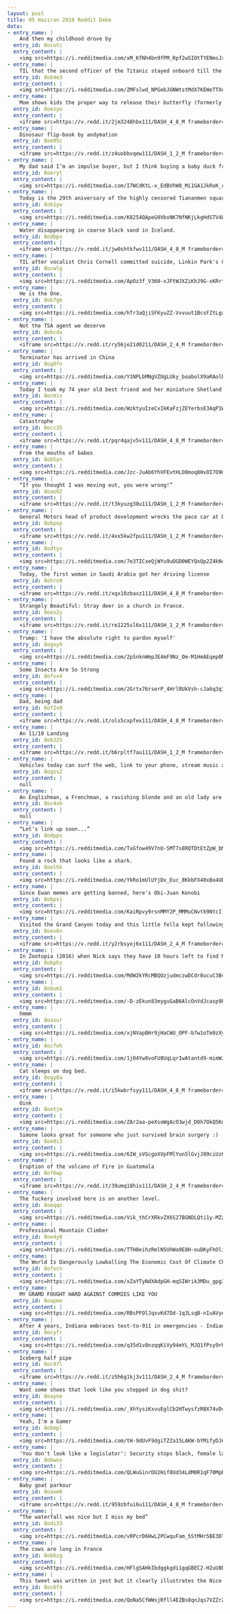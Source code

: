 ```yaml
---
layout: post
title: 05 Haziran 2018 Reddit Debe
data:
- entry_name: |
    And then my childhood drove by
  entry_id: 8ocutc
  entry_content: |
    <img src=https://i.redditmedia.com/xM_KfNh4bn9fPM_Rpf2wSIOtTYENmsJxvgA7su80Sbw.jpg?s=5a9623f9537e7e9b8b9a295d6ee1a253 frameborder=0>
- entry_name: |
    TIL that the second officer of the Titanic stayed onboard till the end and was trapped underwater until a boiler explosion set him free. Later, he volunteered in WW2 and helped evacuate over 120 men from Dunkirk
  entry_id: 8ob4e3
  entry_content: |
    <img src=https://i.redditmedia.com/ZMFslwd_NPGebJGNWtstMdX7KEWeTTXeuXnoZW_wfMo.jpg?s=00abc064c47701fdf84c104e968755c7 frameborder=0>
- entry_name: |
    Mom shows kids the proper way to release their butterfly (formerly their caterpillar)
  entry_id: 8oezyo
  entry_content: |
    <iframe src=https://v.redd.it/2jm3248hbx111/DASH_4_8_M frameborder=0></iframe>
- entry_name: |
    Dinosaur flip-book by andymation
  entry_id: 8oe05c
  entry_content: |
    <iframe src=https://v.redd.it/z4uobbvqew111/DASH_1_2_M frameborder=0></iframe>
- entry_name: |
    My dad said I’m an impulse buyer, but I think buying a baby duck from a tractor store that thinks I’m it’s mom was a great idea.
  entry_id: 8oeryt
  entry_content: |
    <img src=https://i.redditmedia.com/I7WCdKtL-x_EdBVhW8_Mi1GA1JkRoK_rUznevc4G46Y.jpg?s=54a513a8523ab5590550487dfc0473bf frameborder=0>
- entry_name: |
    Today is the 29th aniversary of the highly censored Tiananmen square massacre. Never forget.
  entry_id: 8ob1yw
  entry_content: |
    <img src=https://i.redditmedia.com/K8254QApeG0VbxNK7NfNKjLkgHdSTV4LjvenB20k8FI.jpg?s=818fe40aca0a79d6f9fd959afaeab880 frameborder=0>
- entry_name: |
    Water disappearing in coarse black sand in Iceland.
  entry_id: 8odbpx
  entry_content: |
    <iframe src=https://v.redd.it/jw0shtkfwv111/DASH_4_8_M frameborder=0></iframe>
- entry_name: |
    TIL after vocalist Chris Cornell committed suicide, Linkin Park's Chester Bennington performed Hallelujah at his funeral. 2 months later, following Bennington's death, Cornell's twelve-year-old daughter (who was also Bennington's goddaughter) performed Hallelujah as a tribute to the both of them
  entry_id: 8ocwlg
  entry_content: |
    <img src=https://i.redditmedia.com/ApOz3f_V360-xJFtWJXZiKhJ9G-xKRrfkBIUvihDmS4.jpg?s=3205f5b2f1d2ea3f059ccff67c0f051d frameborder=0>
- entry_name: |
    He is the One.
  entry_id: 8ob7gm
  entry_content: |
    <img src=https://i.redditmedia.com/hTr3aQjiSFKyuZZ-Vvvuut1BcsFZtLgahkqB_Z3MSWs.jpg?s=f2c04f2c01991cebc710ad5d0aa504ae frameborder=0>
- entry_name: |
    Not the TSA agent we deserve
  entry_id: 8obcdx
  entry_content: |
    <iframe src=https://v.redd.it/ry56je21d0211/DASH_2_4_M frameborder=0></iframe>
- entry_name: |
    Terminator has arrived in China
  entry_id: 8og8fn
  entry_content: |
    <img src=https://i.redditmedia.com/Y1NPLbMNgVZUgLUky_boabolX9aRAolbTZI0S21jab4.jpg?s=54d47505623e9e8f21bc5a63e9c149de frameborder=0>
- entry_name: |
    Today I took my 74 year old best friend and her miniature Shetland pony to their first show and they got first place!
  entry_id: 8ocmiv
  entry_content: |
    <img src=https://i.redditmedia.com/WzktyuIzeCxIkKaFzjZEYerbsE3AqP1WpocyrDAc9Bw.jpg?s=37bdd904c8eaee6dbbab1ecbcd98fc91 frameborder=0>
- entry_name: |
    Catastrophe
  entry_id: 8occ35
  entry_content: |
    <iframe src=https://v.redd.it/pqr4qajv5v111/DASH_4_8_M frameborder=0></iframe>
- entry_name: |
    From the mouths of babes
  entry_id: 8ob5yn
  entry_content: |
    <img src=https://i.redditmedia.com/Jzc-JuAb6YhVFEvtHLO8moq8HvOI7O9GYeOoqP-d2Fs.jpg?s=29a736fa99e77ef129ad226cc98d0487 frameborder=0>
- entry_name: |
    “If you thought I was moving out, you were wrong!”
  entry_id: 8oao92
  entry_content: |
    <iframe src=https://v.redd.it/t3kyuzg30u111/DASH_1_2_M frameborder=0></iframe>
- entry_name: |
    General Motors head of product development wrecks the pace car at Detroit Grand Prix
  entry_id: 8obpop
  entry_content: |
    <iframe src=https://v.redd.it/4xx5kw2fpu111/DASH_1_2_M frameborder=0></iframe>
- entry_name: |
  entry_id: 8odtyx
  entry_content: |
    <img src=https://i.redditmedia.com/7e3TICxeQjWYu9uOGD0WEYQxQp2Z4kNcXNwXfC8iFHc.png?s=8ee8ac403fc56931b5fb4148ed6ce2ce frameborder=0>
- entry_name: |
    Today, the first woman in Saudi Arabia got her driving license
  entry_id: 8ohro9
  entry_content: |
    <iframe src=https://v.redd.it/xqx10zbaxz111/DASH_4_8_M frameborder=0></iframe>
- entry_name: |
    Strangely Beautiful: Stray deer in a church in France.
  entry_id: 8oev2y
  entry_content: |
    <iframe src=https://v.redd.it/re1225sl6x111/DASH_1_2_M frameborder=0></iframe>
- entry_name: |
    Trump: 'I have the absolute right to pardon myself'
  entry_id: 8ogxy9
  entry_content: |
    <img src=https://i.redditmedia.com/2pSnknWmpJE4mF9Nz_Om-M1HmAEqep0N35iyuESDP1c.jpg?s=c03c0e75c8c418076152b0aff4c5ef86 frameborder=0>
- entry_name: |
    Some Insects Are So Strong
  entry_id: 8ofvv4
  entry_content: |
    <img src=https://i.redditmedia.com/2Grtx76rserP_4HrlRUkVsh-cJa6q3q7vv3hKWxCg7g.png?s=f4391dedfa60bde2089a08506dca93d2 frameborder=0>
- entry_name: |
    Dad, being dad
  entry_id: 8of2v8
  entry_content: |
    <iframe src=https://v.redd.it/ols5cxpfex111/DASH_4_8_M frameborder=0></iframe>
- entry_name: |
    An 11/10 Landing
  entry_id: 8ob325
  entry_content: |
    <iframe src=https://v.redd.it/b6rpltf7au111/DASH_1_2_M frameborder=0></iframe>
- entry_name: |
    Vehicles today can surf the web, link to your phone, stream music and videos, etc.. but they still can't perform a simple database lookup to tell you what the check engine light is on for.
  entry_id: 8ogss2
  entry_content: |
    null
- entry_name: |
    An Englishman, a Frenchman, a ravishing blonde and an old lady are sharing a compartment on a train as it winds its way through the Alps.
  entry_id: 8oc4vb
  entry_content: |
    null
- entry_name: |
    “Let’s link up soon...”
  entry_id: 8odpps
  entry_content: |
    <img src=https://i.redditmedia.com/TxGfow49V7nU-SMT7s8RQTDtEtZpW_bMzn9h9yLdWQg.jpg?s=88aafe12dd8e9022b6dc0ad9299816a4 frameborder=0>
- entry_name: |
    Found a rock that looks like a shark.
  entry_id: 8oelhk
  entry_content: |
    <img src=https://i.redditmedia.com/YkRo1mUlUYjDx_Euc_8KkbFX40xBo4UEV9S0-GeAbmQ.jpg?s=45fc24929c3289b8a752a3f2f55bf3c8 frameborder=0>
- entry_name: |
    Since Ewan memes are getting banned, here's Obi-Juan Kenobi
  entry_id: 8obpsi
  entry_content: |
    <img src=https://i.redditmedia.com/KaiRpvy9rsnMMY2P_MMMuCNvtk9NtcI-0RqghhUnLsA.jpg?s=e1134ee84235ae2953811fc81818fa94 frameborder=0>
- entry_name: |
    Visited the Grand Canyon today and this little fella kept following me, think he was thirsty!
  entry_id: 8oev6n
  entry_content: |
    <iframe src=https://v.redd.it/y2rbsyoj6x111/DASH_2_4_M frameborder=0></iframe>
- entry_name: |
    In Zootopia (2016) when Nick says they have 10 hours left to find Mr. Otterton, he holds up all 8 of his fingers. Judy notices that it doesn't add up, but shrugs it off.
  entry_id: 8obphz
  entry_content: |
    <img src=https://i.redditmedia.com/MdW2kYRcMBQUzjudmczwDCdr8ucuC3BvQUhZuA6DEbg.gif?fm=jpg&s=f14362bb7efd03489143138bc398552a frameborder=0>
- entry_name: |
  entry_id: 8obum1
  entry_content: |
    <img src=https://i.redditmedia.com/-D-zEkun83myguGaB6AlcOnVdJcasp9PvxW5MSsbnR8.jpg?s=b31bd96948f46670a826366d267d92ee frameborder=0>
- entry_name: |
    hmmm
  entry_id: 8oasur
  entry_content: |
    <img src=https://i.redditmedia.com/xjNVapBHr9jHaCWU_OPF-b7w1oTm9zXytBXQez3CzkA.jpg?s=3d4ebf25f270ff509280d4847d7ca7df frameborder=0>
- entry_name: |
  entry_id: 8ocfeh
  entry_content: |
    <img src=https://i.redditmedia.com/1j04Yw8voFU8UqLqrIwAtantd9-mimWJx24x2cVpQtI.jpg?s=38573309ce5abb5cc73c8eede11ca8ea frameborder=0>
- entry_name: |
    Cat sleeps on dog bed.
  entry_id: 8ogy8a
  entry_content: |
    <iframe src=https://v.redd.it/i5kwbrfsyy111/DASH_4_8_M frameborder=0></iframe>
- entry_name: |
    Oink
  entry_id: 8oetjm
  entry_content: |
    <img src=https://i.redditmedia.com/ZAr2aa-peXsoWgAcO3wjd_D0h7OkQ5KdPB7AAuh8zns.jpg?s=eed81d815e1259f9618f37f92bf1fa4a frameborder=0>
- entry_name: |
    Simone looks great for someone who just survived brain surgery :)
  entry_id: 8oe0i3
  entry_content: |
    <img src=https://i.redditmedia.com/6IW_sVGcgoXVpFMlYun5lGvjJ89ciUz6LxY3Gfa-NfA.jpg?s=b0e8645e35162ff942928aa9d2cf1049 frameborder=0>
- entry_name: |
    Eruption of the volcano of Fire in Guatemala
  entry_id: 8of6wp
  entry_content: |
    <iframe src=https://v.redd.it/39umq18hix111/DASH_2_4_M frameborder=0></iframe>
- entry_name: |
    The fuckery involved here is on another level.
  entry_id: 8oeqqo
  entry_content: |
    <img src=https://i.redditmedia.com/Vik_thCrXRkvZX6S27BGNDLQti1y-MZz22hXgqtIy4Y.jpg?s=fdf21595293e974a8303dd2f1a74b77e frameborder=0>
- entry_name: |
    Professional Mountain Climber
  entry_id: 8oe4y8
  entry_content: |
    <img src=https://i.redditmedia.com/TTH8eihzRmlN5UhWa9E8H-ouDKyFhOliZkE3NcQvQ5E.jpg?s=7351c910430024adda6c48e576323541 frameborder=0>
- entry_name: |
    The World Is Dangerously Lowballing The Economic Cost Of Climate Change, Study Finds
  entry_id: 8ofvcn
  entry_content: |
    <img src=https://i.redditmedia.com/xZaYTyNdXAdpGH-mqSIWrik3MDu_gpg3Jnuym2ZNBLk.jpg?s=33cf63ac80cd659edfdc14e21d9d7e31 frameborder=0>
- entry_name: |
    MY GRAMD FOUGHT HARD AGAINST COMMIES LIKE YOU
  entry_id: 8oapme
  entry_content: |
    <img src=https://i.redditmedia.com/RBsPFOlJqxvKd7Dd-1q3LsqB-nIuAVyeKceBRyO3fN8.jpg?s=410b15770c9c01bd5e4316f4c65f26cd frameborder=0>
- entry_name: |
    After 4 years, Indiana embraces text-to-911 in emergencies - Indiana is the only state where 911 operators can initiate texts after receiving a disconnected or dropped 911 call
  entry_id: 8ocyfr
  entry_content: |
    <img src=https://i.redditmedia.com/q35d1v8nzqqKiVy94mYL_MJQ1fPsy9rh7vPwEXTHwMU.jpg?s=adfd999ebba8fc5ead43dfcc60016e86 frameborder=0>
- entry_name: |
    Iceberg half pipe
  entry_id: 8oc97l
  entry_content: |
    <iframe src=https://v.redd.it/z5h6g1kj3v111/DASH_2_4_M frameborder=0></iframe>
- entry_name: |
    Want some shoes that look like you stepped in dog shit?
  entry_id: 8oayne
  entry_content: |
    <img src=https://i.redditmedia.com/_XhYysiKxvuEglCb2HTwysfzRBX74vDvKdChOR-63mI.jpg?s=e54889f86ed1b7b66c69907a3c881ab8 frameborder=0>
- entry_name: |
    Yeah, I'm a Gamer
  entry_id: 8obepl
  entry_content: |
    <img src=https://i.redditmedia.com/tH-9dUvF9dgiTZZa15LAKW-bYMifyDJn-0n-W1uWlhU.jpg?s=7c3347ce82bc3abf7d1482625306dfec frameborder=0>
- entry_name: |
    'You don't look like a legislator': Security stops black, female lawmaker going to work in Ohio
  entry_id: 8obwox
  entry_content: |
    <img src=https://i.redditmedia.com/QLWuGinrDU2Hif8Ud34LdM0R1qF70MpBokzmRFxuRFs.jpg?s=cbaf155f55eb5b33ca83c93e0c23b757 frameborder=0>
- entry_name: |
    Baby goat parkour
  entry_id: 8oaxm8
  entry_content: |
    <iframe src=https://v.redd.it/959zbfui6u111/DASH_4_8_M frameborder=0></iframe>
- entry_name: |
    “The waterfall was nice but I miss my bed”
  entry_id: 8odi33
  entry_content: |
    <img src=https://i.redditmedia.com/vRPcrD6HwL2PCwquFam_5StMHr5BE3DliJSRUuSvY-E.jpg?s=c8fb5b7599091d4b39b0875eeb7d4e62 frameborder=0>
- entry_name: |
    The cows are long in France
  entry_id: 8ob6zg
  entry_content: |
    <img src=https://i.redditmedia.com/HFlgSAHkIbdggkgdi1gqGBEC2-H2uU8BhoPnX5QXleM.jpg?s=80ef513d2c0959f0d2f1c04b8e260349 frameborder=0>
- entry_name: |
    This tweet was written in jest but it clearly illustrates the Nice Guy mentality.
  entry_id: 8oc6f4
  entry_content: |
    <img src=https://i.redditmedia.com/QoNa5CfWWsjRfll4EZBs8qnJqs7VZZrZqGRntwdzVsQ.png?s=b908f8ec6aa22916f833673f37842393 frameborder=0>
---
```

